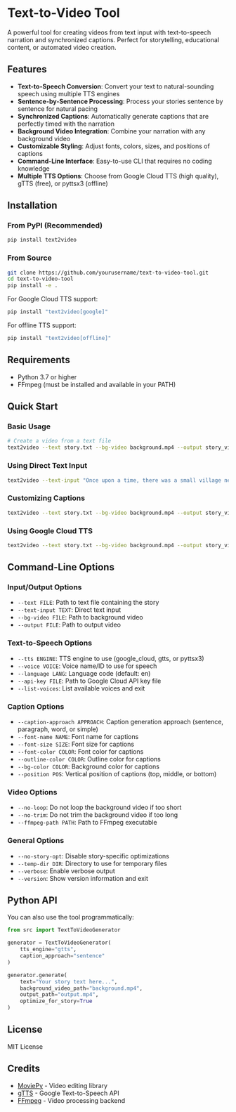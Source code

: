 # Text-to-Video Tool

A powerful tool for creating videos from text input with text-to-speech narration and synchronized captions. Perfect for storytelling, educational content, or automated video creation.

## Features

- **Text-to-Speech Conversion**: Convert your text to natural-sounding speech using multiple TTS engines
- **Sentence-by-Sentence Processing**: Process your stories sentence by sentence for natural pacing
- **Synchronized Captions**: Automatically generate captions that are perfectly timed with the narration
- **Background Video Integration**: Combine your narration with any background video
- **Customizable Styling**: Adjust fonts, colors, sizes, and positions of captions
- **Command-Line Interface**: Easy-to-use CLI that requires no coding knowledge
- **Multiple TTS Options**: Choose from Google Cloud TTS (high quality), gTTS (free), or pyttsx3 (offline)

## Installation

### From PyPI (Recommended)

```bash
pip install text2video
```

### From Source

```bash
git clone https://github.com/yourusername/text-to-video-tool.git
cd text-to-video-tool
pip install -e .
```

For Google Cloud TTS support:

```bash
pip install "text2video[google]"
```

For offline TTS support:

```bash
pip install "text2video[offline]"
```

## Requirements

- Python 3.7 or higher
- FFmpeg (must be installed and available in your PATH)

## Quick Start

### Basic Usage

```bash
# Create a video from a text file
text2video --text story.txt --bg-video background.mp4 --output story_video.mp4
```

### Using Direct Text Input

```bash
text2video --text-input "Once upon a time, there was a small village nestled in a valley." --bg-video background.mp4 --output story_video.mp4
```

### Customizing Captions

```bash
text2video --text story.txt --bg-video background.mp4 --output story_video.mp4 --font-size 28 --font-color yellow --position top
```

### Using Google Cloud TTS

```bash
text2video --text story.txt --bg-video background.mp4 --output story_video.mp4 --tts google_cloud --api-key path/to/google-credentials.json --voice en-US-Neural2-F
```

## Command-Line Options

### Input/Output Options

- `--text FILE`: Path to text file containing the story
- `--text-input TEXT`: Direct text input
- `--bg-video FILE`: Path to background video
- `--output FILE`: Path to output video

### Text-to-Speech Options

- `--tts ENGINE`: TTS engine to use (google_cloud, gtts, or pyttsx3)
- `--voice VOICE`: Voice name/ID to use for speech
- `--language LANG`: Language code (default: en)
- `--api-key FILE`: Path to Google Cloud API key file
- `--list-voices`: List available voices and exit

### Caption Options

- `--caption-approach APPROACH`: Caption generation approach (sentence, paragraph, word, or simple)
- `--font-name NAME`: Font name for captions
- `--font-size SIZE`: Font size for captions
- `--font-color COLOR`: Font color for captions
- `--outline-color COLOR`: Outline color for captions
- `--bg-color COLOR`: Background color for captions
- `--position POS`: Vertical position of captions (top, middle, or bottom)

### Video Options

- `--no-loop`: Do not loop the background video if too short
- `--no-trim`: Do not trim the background video if too long
- `--ffmpeg-path PATH`: Path to FFmpeg executable

### General Options

- `--no-story-opt`: Disable story-specific optimizations
- `--temp-dir DIR`: Directory to use for temporary files
- `--verbose`: Enable verbose output
- `--version`: Show version information and exit

## Python API

You can also use the tool programmatically:

```python
from src import TextToVideoGenerator

generator = TextToVideoGenerator(
    tts_engine="gtts",
    caption_approach="sentence"
)

generator.generate(
    text="Your story text here...",
    background_video_path="background.mp4",
    output_path="output.mp4",
    optimize_for_story=True
)
```

## License

MIT License

## Credits

- [MoviePy](https://zulko.github.io/moviepy/) - Video editing library
- [gTTS](https://github.com/pndurette/gTTS) - Google Text-to-Speech API
- [FFmpeg](https://ffmpeg.org/) - Video processing backend